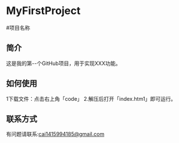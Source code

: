 # MyFirstProject
#项目名称
## 简介
这是我的第--个GitHub项目，用于实现XXX功能。
## 如何使用
1下载文件：点击右上角「code」
2.解压后打开「index.htm1」即可运行。
## 联系方式
有问题请联系:cai1415994185@gmail.com
